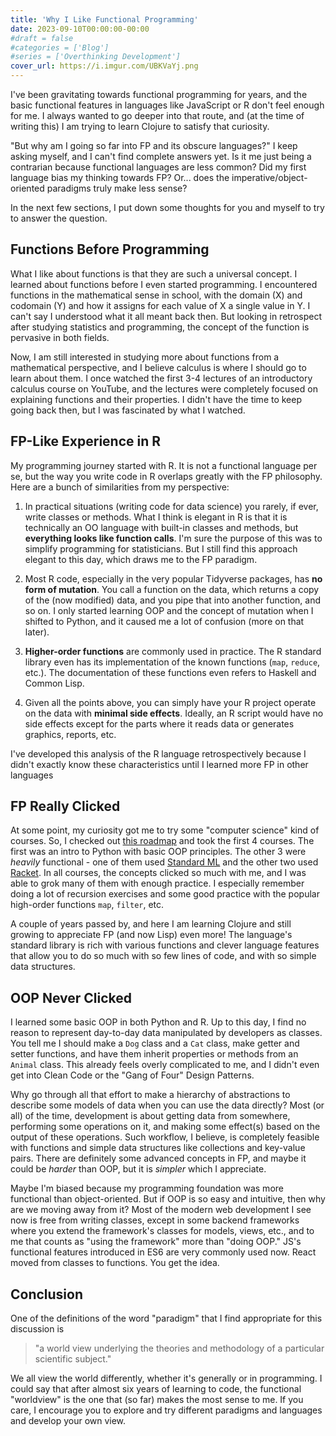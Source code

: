```yaml
---
title: 'Why I Like Functional Programming'
date: 2023-09-10T00:00:00-00:00
#draft = false
#categories = ['Blog']
#series = ['Overthinking Development']
cover_url: https://i.imgur.com/UBKVaYj.png
---
```


I've been gravitating towards functional programming for years, and the basic functional features in languages like JavaScript or R don't feel enough for me. I always wanted to go deeper into that route, and (at the time of writing this) I am trying to learn Clojure to satisfy that curiosity.

"But why am I going so far into FP and its obscure languages?" I keep asking myself, and I can't find complete answers yet. Is it me just being a contrarian because functional languages are less common? Did my first language bias my thinking towards FP? Or... does the imperative/object-oriented paradigms truly make less sense?

In the next few sections, I put down some thoughts for you and myself to try to answer the question.

## Functions Before Programming

What I like about functions is that they are such a universal concept. I learned about functions before I even started programming. I encountered functions in the mathematical sense in school, with the domain (X) and codomain (Y) and how it assigns for each value of X a single value in Y. I can't say I understood what it all meant back then. But looking in retrospect after studying statistics and programming, the concept of the function is pervasive in both fields.

Now, I am still interested in studying more about functions from a mathematical perspective, and I believe calculus is where I should go to learn about them. I once watched the first 3-4 lectures of an introductory calculus course on YouTube, and the lectures were completely focused on explaining functions and their properties. I didn't have the time to keep going back then, but I was fascinated by what I watched.

## FP-Like Experience in R

My programming journey started with R. It is not a functional language per se, but the way you write code in R overlaps greatly with the FP philosophy. Here are a bunch of similarities from my perspective:

1. In practical situations (writing code for data science) you rarely, if ever, write classes or methods. What I think is elegant in R is that it is technically an OO language with built-in classes and methods, but **everything looks like function calls**. I'm sure the purpose of this was to simplify programming for statisticians. But I still find this approach elegant to this day, which draws me to the FP paradigm.
    
2. Most R code, especially in the very popular Tidyverse packages, has **no form of mutation**. You call a function on the data, which returns a copy of the (now modified) data, and you pipe that into another function, and so on. I only started learning OOP and the concept of mutation when I shifted to Python, and it caused me a lot of confusion (more on that later).
    
3. **Higher-order functions** are commonly used in practice. The R standard library even has its implementation of the known functions (`map`, `reduce`, etc.). The documentation of these functions even refers to Haskell and Common Lisp.
    
4. Given all the points above, you can simply have your R project operate on the data with **minimal side effects**. Ideally, an R script would have no side effects except for the parts where it reads data or generates graphics, reports, etc.
    

I've developed this analysis of the R language retrospectively because I didn't exactly know these characteristics until I learned more FP in other languages

## FP Really Clicked

At some point, my curiosity got me to try some "computer science" kind of courses. So, I checked out [this roadmap](https://github.com/ossu/computer-science) and took the first 4 courses. The first was an intro to Python with basic OOP principles. The other 3 were *heavily* functional - one of them used [Standard ML](https://en.wikipedia.org/wiki/Standard_ML) and the other two used [Racket](https://en.wikipedia.org/wiki/Racket_(programming_language)). In all courses, the concepts clicked so much with me, and I was able to grok many of them with enough practice. I especially remember doing a lot of recursion exercises and some good practice with the popular high-order functions `map`, `filter`, etc.

A couple of years passed by, and here I am learning Clojure and still growing to appreciate FP (and now Lisp) even more! The language's standard library is rich with various functions and clever language features that allow you to do so much with so few lines of code, and with so simple data structures.

## OOP Never Clicked

I learned some basic OOP in both Python and R. Up to this day, I find no reason to represent day-to-day data manipulated by developers as classes. You tell me I should make a `Dog` class and a `Cat` class, make getter and setter functions, and have them inherit properties or methods from an `Animal` class. This already feels overly complicated to me, and I didn't even get into Clean Code or the "Gang of Four" Design Patterns.

Why go through all that effort to make a hierarchy of abstractions to describe some models of data when you can use the data directly? Most (or all) of the time, development is about getting data from somewhere, performing some operations on it, and making some effect(s) based on the output of these operations. Such workflow, I believe, is completely feasible with functions and simple data structures like collections and key-value pairs. There are definitely some advanced concepts in FP, and maybe it could be *harder* than OOP, but it is *simpler* which I appreciate.

Maybe I'm biased because my programming foundation was more functional than object-oriented. But if OOP is so easy and intuitive, then why are we moving away from it? Most of the modern web development I see now is free from writing classes, except in some backend frameworks where you extend the framework's classes for models, views, etc., and to me that counts as "using the framework" more than "doing OOP." JS's functional features introduced in ES6 are very commonly used now. React moved from classes to functions. You get the idea.

## Conclusion

One of the definitions of the word "paradigm" that I find appropriate for this discussion is

> "a world view underlying the theories and methodology of a particular scientific subject."

We all view the world differently, whether it's generally or in programming. I could say that after almost six years of learning to code, the functional "worldview" is the one that (so far) makes the most sense to me. If you care, I encourage you to explore and try different paradigms and languages and develop your own view.
